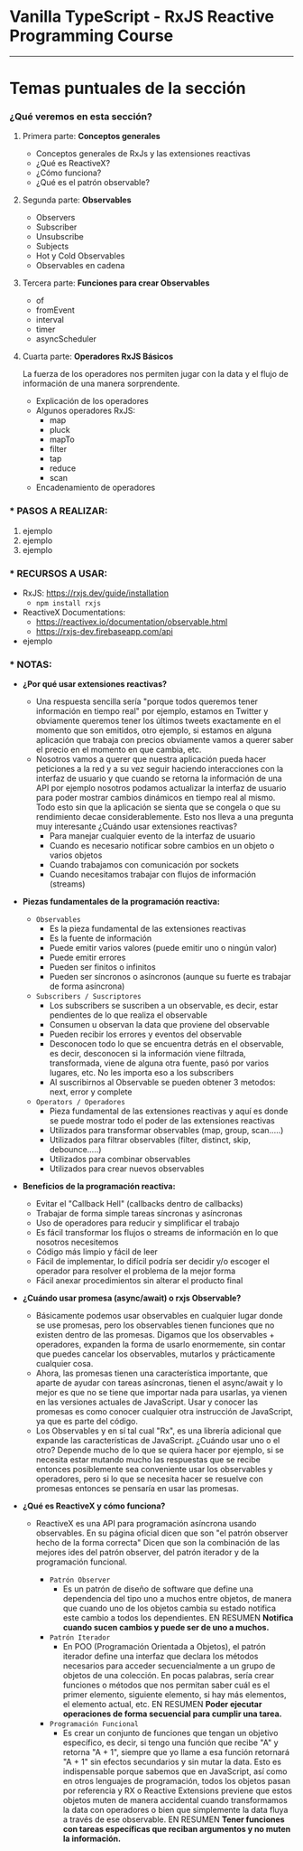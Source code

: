 # Vanilla TypeScript - RxJS Reactive Programming Course

---

# Temas puntuales de la sección

### ¿Qué veremos en esta sección?

1. Primera parte: **Conceptos generales**

   - Conceptos generales de RxJs y las extensiones reactivas
   - ¿Qué es ReactiveX?
   - ¿Cómo funciona?
   - ¿Qué es el patrón observable?

2. Segunda parte: **Observables**

   - Observers
   - Subscriber
   - Unsubscribe
   - Subjects
   - Hot y Cold Observables
   - Observables en cadena

3. Tercera parte: **Funciones para crear Observables**

   - of
   - fromEvent
   - interval
   - timer
   - asyncScheduler

4. Cuarta parte: **Operadores RxJS Básicos**

   La fuerza de los operadores nos permiten jugar con la data y el flujo de información de una manera sorprendente.

   - Explicación de los operadores
   - Algunos operadores RxJS:
     - map
     - pluck
     - mapTo
     - filter
     - tap
     - reduce
     - scan
   - Encadenamiento de operadores

### \* PASOS A REALIZAR:

1. ejemplo
2. ejemplo
3. ejemplo

### \* RECURSOS A USAR:

- RxJS: https://rxjs.dev/guide/installation
  - `npm install rxjs`
- ReactiveX Documentations:
  - https://reactivex.io/documentation/observable.html
  - https://rxjs-dev.firebaseapp.com/api
- ejemplo

### \* NOTAS:

- **¿Por qué usar extensiones reactivas?**

  - Una respuesta sencilla sería "porque todos queremos tener información en tiempo real" por ejemplo, estamos en Twitter y obviamente queremos tener los últimos tweets exactamente en el momento que son emitidos, otro ejemplo, si estamos en alguna aplicación que trabaja con precios obviamente vamos a querer saber el precio en el momento en que cambia, etc.
  - Nosotros vamos a querer que nuestra aplicación pueda hacer peticiones a la red y a su vez seguir haciendo interacciones con la interfaz de usuario y que cuando se retorna la información de una API por ejemplo nosotros podamos actualizar la interfaz de usuario para poder mostrar cambios dinámicos en tiempo real al mismo. Todo esto sin que la aplicación se sienta que se congela o que su rendimiento decae considerablemente. Esto nos lleva a una pregunta muy interesante ¿Cuándo usar extensiones reactivas?
    - Para manejar cualquier evento de la interfaz de usuario
    - Cuando es necesario notificar sobre cambios en un objeto o varios objetos
    - Cuando trabajamos con comunicación por sockets
    - Cuando necesitamos trabajar con flujos de información (streams)

- **Piezas fundamentales de la programación reactiva:**

  - `Observables`
    - Es la pieza fundamental de las extensiones reactivas
    - Es la fuente de información
    - Puede emitir varios valores (puede emitir uno o ningún valor)
    - Puede emitir errores
    - Pueden ser finitos o infinitos
    - Pueden ser síncronos o asíncronos (aunque su fuerte es trabajar de forma asíncrona)
  - `Subscribers / Suscriptores`
    - Los subscribers se suscriben a un observable, es decir, estar pendientes de lo que realiza el observable
    - Consumen u observan la data que proviene del observable
    - Pueden recibir los errores y eventos del observable
    - Desconocen todo lo que se encuentra detrás en el observable, es decir, desconocen si la información viene filtrada, transformada, viene de alguna otra fuente, pasó por varios lugares, etc. No les importa eso a los subscribers
    - Al suscribirnos al Observable se pueden obtener 3 metodos: next, error y complete
  - `Operators / Operadores`
    - Pieza fundamental de las extensiones reactivas y aquí es donde se puede mostrar todo el poder de las extensiones reactivas
    - Utilizados para transformar observables (map, group, scan.....)
    - Utilizados para filtrar observables (filter, distinct, skip, debounce.....)
    - Utilizados para combinar observables
    - Utilizados para crear nuevos observables

- **Beneficios de la programación reactiva:**

  - Evitar el "Callback Hell" (callbacks dentro de callbacks)
  - Trabajar de forma simple tareas síncronas y asíncronas
  - Uso de operadores para reducir y simplificar el trabajo
  - Es fácil transformar los flujos o streams de información en lo que nosotros necesitemos
  - Código más limpio y fácil de leer
  - Fácil de implementar, lo difícil podría ser decidir y/o escoger el operador para resolver el problema de la mejor forma
  - Fácil anexar procedimientos sin alterar el producto final

- **¿Cuándo usar promesa (async/await) o rxjs Observable?**

  - Básicamente podemos usar observables en cualquier lugar donde se use promesas, pero los observables tienen funciones que no existen dentro de las promesas. Digamos que los observables + operadores, expanden la forma de usarlo enormemente, sin contar que puedes cancelar los observables, mutarlos y prácticamente cualquier cosa.
  - Ahora, las promesas tienen una característica importante, que aparte de ayudar con tareas asíncronas, tienen el async/await y lo mejor es que no se tiene que importar nada para usarlas, ya vienen en las versiones actuales de JavaScript. Usar y conocer las promesas es como conocer cualquier otra instrucción de JavaScript, ya que es parte del código.
  - Los Observables y en sí tal cual "Rx", es una librería adicional que expande las características de JavaScript. ¿Cuándo usar uno o el otro? Depende mucho de lo que se quiera hacer por ejemplo, si se necesita estar mutando mucho las respuestas que se recibe entonces posiblemente sea conveniente usar los observables y operadores, pero si lo que se necesita hacer se resuelve con promesas entonces se pensaría en usar las promesas.

- **¿Qué es ReactiveX y cómo funciona?**

  - ReactiveX es una API para programación asíncrona usando observables. En su página oficial dicen que son "el patrón observer hecho de la forma correcta" Dicen que son la combinación de las mejores ides del patrón observer, del patrón iterador y de la programación funcional.

    - `Patrón Observer`
      - Es un patrón de diseño de software que define una dependencia del tipo uno a muchos entre objetos, de manera que cuando uno de los objetos cambia su estado notifica este cambio a todos los dependientes. EN RESUMEN **Notifica cuando sucen cambios y puede ser de uno a muchos.**
    - `Patrón Iterador`
      - En POO (Programación Orientada a Objetos), el patrón iterador define una interfaz que declara los métodos necesarios para acceder secuencialmente a un grupo de objetos de una colección. En pocas palabras, sería crear funciones o métodos que nos permitan saber cuál es el primer elemento, siguiente elemento, si hay más elementos, el elemento actual, etc. EN RESUMEN **Poder ejecutar operaciones de forma secuencial para cumplir una tarea.**
    - `Programación Funcional`
      - Es crear un conjunto de funciones que tengan un objetivo específico, es decir, si tengo una función que recibe "A" y retorna "A + 1", siempre que yo llame a esa función retornará "A + 1" sin efectos secundarios y sin mutar la data. Esto es indispensable porque sabemos que en JavaScript, así como en otros lenguajes de programación, todos los objetos pasan por referencia y RX o Reactive Extensions previene que estos objetos muten de manera accidental cuando transformamos la data con operadores o bien que simplemente la data fluya a través de ese observable. EN RESUMEN **Tener funciones con tareas específicas que reciban argumentos y no muten la información.**
